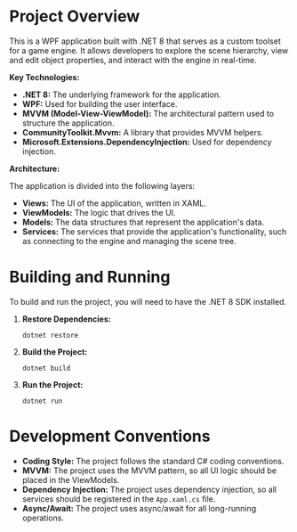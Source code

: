 # Project Overview

This is a WPF application built with .NET 8 that serves as a custom toolset for a game engine. It allows developers to explore the scene hierarchy, view and edit object properties, and interact with the engine in real-time.

**Key Technologies:**

*   **.NET 8:** The underlying framework for the application.
*   **WPF:** Used for building the user interface.
*   **MVVM (Model-View-ViewModel):** The architectural pattern used to structure the application.
*   **CommunityToolkit.Mvvm:** A library that provides MVVM helpers.
*   **Microsoft.Extensions.DependencyInjection:** Used for dependency injection.

**Architecture:**

The application is divided into the following layers:

*   **Views:** The UI of the application, written in XAML.
*   **ViewModels:** The logic that drives the UI.
*   **Models:** The data structures that represent the application's data.
*   **Services:** The services that provide the application's functionality, such as connecting to the engine and managing the scene tree.

# Building and Running

To build and run the project, you will need to have the .NET 8 SDK installed.

1.  **Restore Dependencies:**
    ```
    dotnet restore
    ```
2.  **Build the Project:**
    ```
    dotnet build
    ```
3.  **Run the Project:**
    ```
    dotnet run
    ```

# Development Conventions

*   **Coding Style:** The project follows the standard C# coding conventions.
*   **MVVM:** The project uses the MVVM pattern, so all UI logic should be placed in the ViewModels.
*   **Dependency Injection:** The project uses dependency injection, so all services should be registered in the `App.xaml.cs` file.
*   **Async/Await:** The project uses async/await for all long-running operations.
